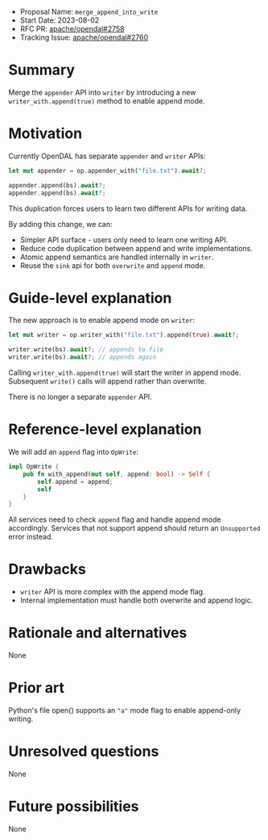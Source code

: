 - Proposal Name: `merge_append_into_write`
- Start Date: 2023-08-02
- RFC PR: [apache/opendal#2758](https://github.com/apache/opendal/pull/2758)
- Tracking Issue: [apache/opendal#2760](https://github.com/apache/opendal/issues/2760)

# Summary

Merge the `appender` API into `writer` by introducing a new `writer_with.append(true)` method to enable append mode.

# Motivation

Currently OpenDAL has separate `appender` and `writer` APIs:

```rust
let mut appender = op.appender_with("file.txt").await?; 

appender.append(bs).await?;
appender.append(bs).await?;
```

This duplication forces users to learn two different APIs for writing data.

By adding this change, we can:

- Simpler API surface - users only need to learn one writing API.
- Reduce code duplication between append and write implementations.
- Atomic append semantics are handled internally in `writer`.
- Reuse the `sink` api for both `overwrite` and `append` mode.

# Guide-level explanation

The new approach is to enable append mode on `writer`:

```rust 
let mut writer = op.writer_with("file.txt").append(true).await?;

writer.write(bs).await?; // appends to file
writer.write(bs).await?; // appends again
```

Calling `writer_with.append(true)` will start the writer in append mode. Subsequent `write()` calls will append rather than overwrite.

There is no longer a separate `appender` API.

# Reference-level explanation

We will add an `append` flag into `OpWrite`:

```rust
impl OpWrite {   
    pub fn with_append(mut self, append: bool) -> Self {
        self.append = append;
        self
    }
}
```

All services need to check `append` flag and handle append mode accordingly. Services that not support append should return an `Unsupported` error instead.

# Drawbacks

- `writer` API is more complex with the append mode flag.
- Internal implementation must handle both overwrite and append logic.

# Rationale and alternatives

None

# Prior art

Python's file open() supports an `"a"` mode flag to enable append-only writing.

# Unresolved questions

None

# Future possibilities

None
